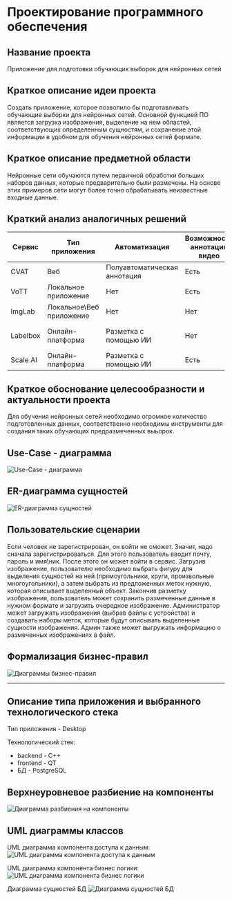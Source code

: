 # Проектирование программного обеспечения

## Название проекта

Приложение для подготовки обучающих выборок для нейронных сетей

## Краткое описание идеи проекта

Создать приложение, которое позволило бы подготавливать обучающие выборки для нейронных сетей. Основной функцией ПО является загрузка изображения, выделение на нем областей, соответствующих определенным сущностям, и сохранение этой информации в удобном для обучения нейронных сетей формате.

## Краткое описание предметной области

Нейронные сети обучаются путем первичной обработки больших наборов данных, которые предварительно были размечены. На основе этих примеров сети могут более точно обрабатывать неизвестные входные данные.

## Краткий анализ аналогичных решений

Сервис|Тип приложения|Автоматизация|Возможность аннотации видео|Цена
---|---|---|---|---
CVAT|Веб|Полуавтоматическая аннотация|Есть|Бесплатно
VoTT|Локальное приложение|Нет|Есть|Бесплатно
ImgLab|Локальное\Веб приложение|Нет|Нет|Бесплатно
Labelbox|Онлайн-платформа|Разметка с помощью ИИ|Нет|Работает по подписке
Scale AI|Онлайн-платформа|Разметка с помощью ИИ|Есть|От 50к долларов

## Краткое обоснование целесообразности и актуальности проекта

Для обучения нейронных сетей необходимо огромное количество подготовленных данных, соответственно необходимы инструменты для создания таких обучающих предразмеченных выьорок.

## Use-Case - диаграмма

![Use-Case - диаграмма](/imgs/use_case.svg)

## ER-диаграмма сущностей

![ER-диаграмма сущностей](/imgs/ER_diag.svg)

## Пользовательские сценарии
Если человек не зарегистрирован, он войти не сможет. Значит, надо сначала зарегистрироваться. Для этого пользователь вводит почту, пароль и имя\ник. После этого он может войти в сервис. 
Загрузив изображение, пользователю необходимо выбрать фигуру для выделения сущностей на ней (прямоугольники, круги, произвольные многоугольники), а затем выбрать из предложенных меток нужную, которая описывает выделенный объект. Закончив разметку изображения, пользователь может сохранить размеченные данные в нужном формате и загрузить очередное изображение.
Администратор может загружать изображения (выбрав файлы с устройства) и создавать наборы меток, которые будут описывать выделенные сущности изображения. Админ также может выгружать информацию о размеченных изображениях в файл.

## Формализация бизнес-правил
![Диаграммы бизнес-правил](/imgs/BL.svg)


---

## Описание типа приложения и выбранного технологического стека
Тип приложения - Desktop

Технологический стек:
- backend - С++
- frontend - QT
- БД - PostgreSQL

## Верхнеуровневое разбиение на компоненты
![Диаграмма разбиения на компоненты](/imgs/components.svg)

## UML диаграммы классов
UML диаграмма компонента доступа к данным:
![UML диаграмма компонента доступа к данным](/imgs/uml_repository.svg)

UML диаграмма компонента бизнес логики:
![UML диаграмма компонента бизнес логики](/imgs/uml_bl.svg)

Диаграмма сущностей БД
![Диаграмма сущностей БД](/imgs/db_elems.svg)